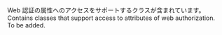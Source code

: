 <Namespace Name="Microsoft.IdentityModel.Clients.ActiveDirectory.Internal">
  <Docs>
    <summary><span data-ttu-id="1509f-101">Web 認証の属性へのアクセスをサポートするクラスが含まれています。</span><span class="sxs-lookup"><span data-stu-id="1509f-101">Contains classes that support access to attributes of web authorization.</span></span></summary> 
    <remarks>To be added.</remarks>
  </Docs>
</Namespace>
